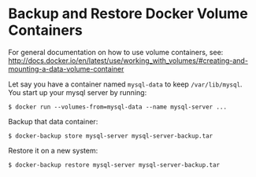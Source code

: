 # Backup and Restore Docker Volume Containers

For general documentation on how to use volume containers, see:
http://docs.docker.io/en/latest/use/working_with_volumes/#creating-and-mounting-a-data-volume-container


Let say you have a container named `mysql-data` to keep `/var/lib/mysql`. You start up your mysql server by running:

    $ docker run --volumes-from=mysql-data --name mysql-server ...


Backup that data container:

    $ docker-backup store mysql-server mysql-server-backup.tar

Restore it on a new system:

    $ docker-backup restore mysql-server mysql-server-backup.tar

